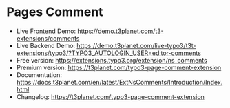# Pages Comment

- Live Frontend Demo: https://demo.t3planet.com/t3-extensions/comments
- Live Backend Demo: https://demo.t3planet.com/live-typo3/t3t-extensions/typo3/?TYPO3_AUTOLOGIN_USER=editor-comments
- Free version: https://extensions.typo3.org/extension/ns_comments
- Premium version: https://t3planet.com/typo3-page-comment-extension
- Documentation: https://docs.t3planet.com/en/latest/ExtNsComments/Introduction/Index.html
- Changelog: https://t3planet.com/typo3-page-comment-extension
